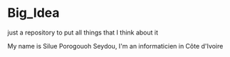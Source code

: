 # Big_Idea
just a repository to put all things that I think about it

My name is Silue Porogouoh Seydou, I'm an informaticien in Côte d'Ivoire
